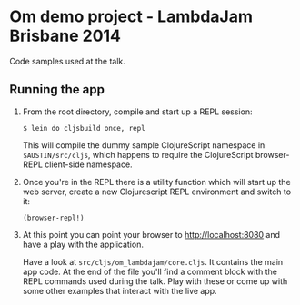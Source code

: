 # Om demo project - LambdaJam Brisbane 2014

Code samples used at the talk.

## Running the app

1.  From the root directory, compile and start up a REPL session:

        $ lein do cljsbuild once, repl

    This will compile the dummy sample ClojureScript namespace in
    `$AUSTIN/src/cljs`, which happens to require the ClojureScript
    browser-REPL client-side namespace.

2.  Once you're in the REPL there is a utility function which will start up the web server, create a new Clojurescript REPL environment and switch to it:

        (browser-repl!)

3.  At this point you can point your browser to [http://localhost:8080](http://localhost:8080) and have a play with the application. 

    Have a look at `src/cljs/om_lambdajam/core.cljs`. It contains the main app code. At the end of the file you'll find a comment block with the REPL commands used during the talk. Play with these or come up with some other examples that interact with the live app.
